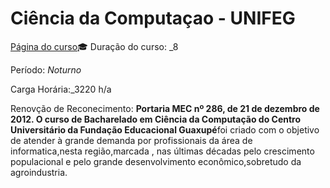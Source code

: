 #  Ciência da Computaçao - UNIFEG
[Página do curso](https://www.unifeg.edu.br/webacademico/site/descricaocurso.jsp?Ciencia-da-Computacao&codigocurso=101):mortar_board:
 Duração do curso: _8
 
 Período: _Noturno_
 
 Carga Horária:_3220  h/a
 
 Renovção de Reconecimento: **Portaria MEC nº 286, de 21 de dezembro de 2012. O curso de  Bacharelado em Ciência da Computação do Centro Universitário da Fundação Educacional Guaxupé**foi criado com o objetivo de atender à grande demanda por profissionais da área de informatica,nesta região,marcada , nas últimas décadas pelo crescimento populacional e pelo grande desenvolvimento econômico,sobretudo da  agroindustria.
